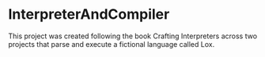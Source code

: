 # InterpreterAndCompiler
This project was created following the book Crafting Interpreters across two projects that parse and execute a fictional language called Lox.
